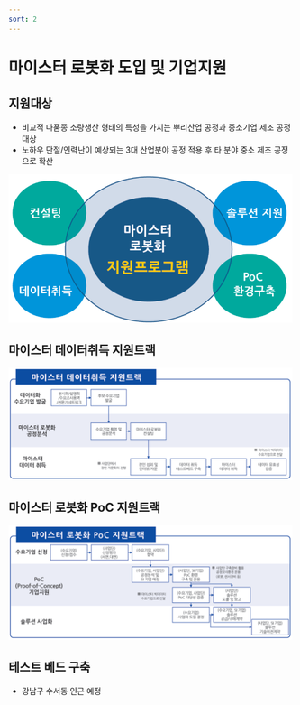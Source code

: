 ```yaml
---
sort: 2
---
```


# 마이스터 로봇화 도입 및 기업지원

## 지원대상
- 비교적 다품종 소량생산 형태의 특성을 가지는 뿌리산업 공정과 중소기업 제조 공정 대상 
- 노하우 단절/인력난이 예상되는 3대 산업분야 공정 적용 후 타 분야 중소 제조 공정으로 확산

![support_program](image/support_program.png)

## 마이스터 데이터취득 지원트랙

![track_data](image/track_data.png)

## 마이스터 로봇화 PoC 지원트랙

![track_poc](image/track_poc.png)

## 테스트 베드 구축
- 강남구 수서동 인근 예정